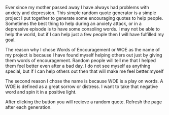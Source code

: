 Ever since my mother passed away I have always had problems with anxiety and depression.  This simple random quote generator is a simple 
project I put together to generate some encouraging quotes to help people.  Sometimes the best thing to help during an anxiety attack, or 
in a depressive episode is to have some consoling words.  I may not be able to help the world, but if I can help just a few people then 
I will have fulfilled my goal.

The reason why I chose Words of Encouragement or WOE as the name of my project is because I have found myself helping others out just 
by giving them words of encouragement.  Random people will tell me that I helped them feel better even after a bad day.  I do not see
myself as anything special, but if I can help others out then that will make me feel better.myself

The second reason I chose the name is because WOE is a play on words.  A WOE is defined as a great sorrow or distress.  I want to take that 
negative word and spin it in a positive light.

After clicking the button you will recieve a random quote.  Refresh the page after each generation.